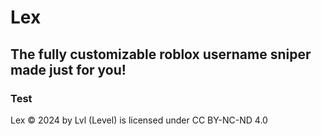 # Lex
## The fully customizable roblox username sniper made just for you!

### Test


Lex © 2024 by Lvl (Level) is licensed under CC BY-NC-ND 4.0 